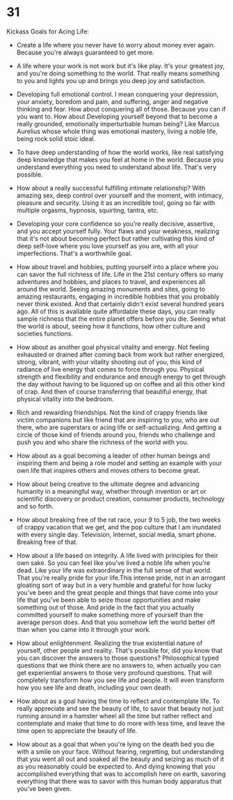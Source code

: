 # 31

Kickass Goals for Acing Life:

* Create a life where you never have to worry about money ever again. Because you're always guaranteed to get more.

* A life where your work is not work but it's like play. It's your greatest joy, and you're doing something to the world. That really means something to you and lights you up and brings you deep joy and satisfaction.

* Developing full emotional control. I mean conquering your depression, your anxiety, boredom and pain, and suffering, anger and negative thinking and fear. How about conquering all of those. Because you can if you want to. How about Developing yourself beyond that to become a really grounded, emotionally imperturbable human being? Like Marcus Aurelius whose whole thing was emotional mastery, living a noble life, being rock solid stoic ideal.

* To have deep understanding of how the world works, like real satisfying deep knowledge that makes you feel at home in the world. Because you understand everything you need to understand about life. That's very possible.

* How about a really successful fulfilling intimate relationship? With amazing sex, deep control over yourself and the moment, with intimacy, pleasure and security. Using it as an incredible tool, going so far with multiple orgasms, hypnosis, squirting, tantra, etc.

* Developing your core confidence so you're really decisive, assertive, and you accept yourself fully. Your flaws and your weakness, realizing that it's not about becoming perfect but rather cultivating this kind of deep self-love where you love yourself as you are, with all your imperfections. That's a worthwhile goal.

* How about travel and hobbies, putting yourself into a place where you can savor the full richness of life. Life in the 21st century offers so many adventures and hobbies, and places to travel, and experiences all around the world. Seeing amazing monuments and sites, going to amazing restaurants, engaging in incredible hobbies that you probably never think existed. And that certainly didn't exist several hundred years ago. All of this is available quite affordable these days, you can really sample richness that the entire planet offers before you die. Seeing what the world is about, seeing how it functions, how other culture and societies functions.

* How about as another goal physical vitality and energy. Not feeling exhausted or drained after coming back from work but rather energized, strong, vibrant, with your vitality shooting out of you, this kind of radiance of live energy that comes to force through you. Physical strength and flexibility and endurance and enough energy to get through the day without having to be liquored up on coffee and all this other kind of crap. And then of course transferring that beautiful energy, that physical vitality into the bedroom.

* Rich and rewarding friendships. Not the kind of crappy friends like victim companions but like friend that are inspiring to you, who are out there, who are superstars or acing life or self-actualizing. And getting a circle of those kind of friends around you, friends who challenge and push you and who share the richness of the world with you.

* How about as a goal becoming a leader of other human beings and inspiring them and being a role model and setting an example with your own life that inspires others and moves others to become great.

* How about being creative to the ultimate degree and advancing humanity in a meaningful way, whether through invention or art or scientific discovery or product creation, consumer products, technology and so forth.

* How about breaking free of the rat race, your 9 to 5 job, the two weeks of crappy vacation that we get, and the pop culture that I am inundated with every single day. Television, Internet, social media, smart phone. Breaking free of that.

* How about a life based on integrity. A life lived with principles for their own sake. So you can feel like you've lived a noble life when you're dead. Like your life was extraordinary in the full sense of that world. That you're really pride for your life.This intense pride, not in an arrogant gloating sort of way but in a very humble and grateful for how lucky you've been and the great people and things that have come into your life that you've been able to seize those opportunities and make something out of those. And pride in the fact that you actually committed yourself to make something more of yourself than the average person does. And that you somehow left the world better off than when you came into it through your work.

* How about enlightenment. Realizing the true existential nature of yourself, other people and reality. That's possible for, did you know that you can discover the answers to those questions? Philosophical typed questions that we think there are no answers to, when actually you can get experiential answers to those very profound questions. That will completely transform how you see life and people. It will even transform how you see life and death, including your own death.

* How about as a goal having the time to reflect and contemplate life. To really appreciate and see the beauty of life, to savor that beauty not just running around in a hamster wheel all the time but rather reflect and contemplate and make that time to do more with less time, and leave the time open to appreciate the beauty of life.

* How about as a goal that when you're lying on the death bed you die with a smile on your face. Without fearing, regretting, but understanding that you went all out and soaked all the beauty and seizing as much of it as you reasonably could be expected to. And dying knowing that you accomplished everything that was to accomplish here on earth, savoring everything that there was to savor with this human body apparatus that you've been given.
